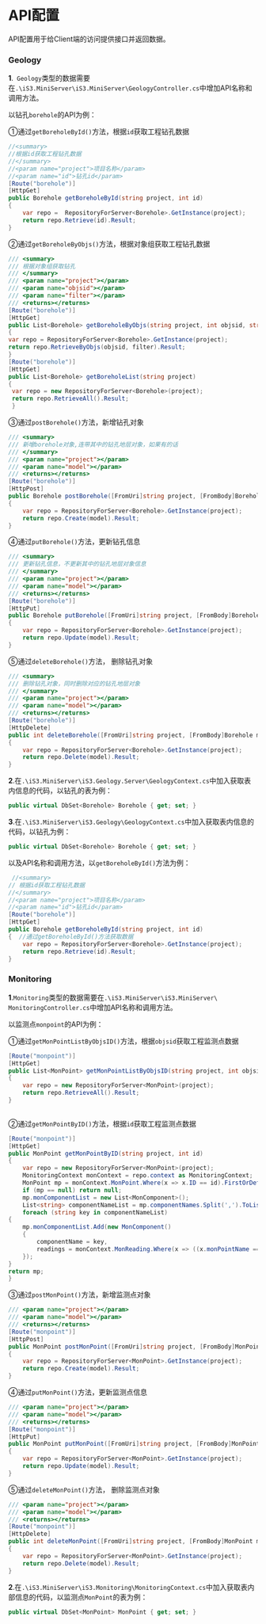 #  API配置



API配置用于给Client端的访问提供接口并返回数据。



### Geology

**1**.` Geology`类型的数据需要在`.\iS3.MiniServer\iS3.MiniServer\GeologyController.cs`中增加API名称和调用方法。

以钻孔`borehole`的API为例：

①通过`getBoreholeById()`方法，根据`id`获取工程钻孔数据

```cs
//<summary>
//根据id获取工程钻孔数据
//</summary>
//<param name="project">项目名称</param>
//<param name="id">钻孔id</param>
[Route("borehole")]
[HttpGet]
public Borehole getBoreholeById(string project, int id)
{
    var repo = 	RepositoryForServer<Borehole>.GetInstance(project);
    return repo.Retrieve(id).Result;
}
```

②通过`getBoreholeByObjs()`方法，根据对象组获取工程钻孔数据

```cs
/// <summary>
/// 根据对象组获取钻孔
/// </summary>
/// <param name="project"></param>
/// <param name="objsid"></param>
/// <param name="filter"></param>
/// <returns></returns>
[Route("borehole")]
[HttpGet]
public List<Borehole> getBoreholeByObjs(string project, int objsid, string filter)
{
var repo = RepositoryForServer<Borehole>.GetInstance(project);
return repo.RetrieveByObjs(objsid, filter).Result;
}
[Route("borehole")]
[HttpGet]
public List<Borehole> getBoreholeList(string project)
{
 var repo = new RepositoryForServer<Borehole>(project);
 return repo.RetrieveAll().Result;
 }
```
③通过`postBorehole()`方法，新增钻孔对象

```cs
/// <summary>
/// 新增borehole对象,连带其中的钻孔地层对象，如果有的话
/// </summary>
/// <param name="project"></param>
/// <param name="model"></param>
/// <returns></returns>
[Route("borehole")]
[HttpPost]
public Borehole postBorehole([FromUri]string project, [FromBody]Borehole model)
{
    var repo = RepositoryForServer<Borehole>.GetInstance(project);
    return repo.Create(model).Result;
}
```

④通过`putBorehole()`方法，更新钻孔信息

```cs
/// <summary>
/// 更新钻孔信息，不更新其中的钻孔地层对象信息
/// </summary>
/// <param name="project"></param>
/// <param name="model"></param>
/// <returns></returns>
[Route("borehole")]
[HttpPut]
public Borehole putBorehole([FromUri]string project, [FromBody]Borehole model)
{
    var repo = RepositoryForServer<Borehole>.GetInstance(project);
    return repo.Update(model).Result;
}
```

⑤通过`deleteBorehole()`方法， 删除钻孔对象

```cs
/// <summary>
/// 删除钻孔对象，同时删除对应的钻孔地层对象
/// </summary>
/// <param name="project"></param>
/// <param name="model"></param>
/// <returns></returns>
[Route("borehole")]
[HttpDelete]
public int deleteBorehole([FromUri]string project, [FromBody]Borehole model)
{
    var repo = RepositoryForServer<Borehole>.GetInstance(project);
    return repo.Delete(model).Result;
}
```

**2**.在`.\iS3.MiniServer\iS3.Geology.Server\GeologyContext.cs`中加入获取表内信息的代码，以钻孔的表为例：

```cs
public virtual DbSet<Borehole> Borehole { get; set; }
```

**3**.在`.\iS3.MiniServer\iS3.Geology\GeologyContext.cs`中加入获取表内信息的代码，以钻孔为例：

```csharp
public virtual DbSet<Borehole> Borehole { get; set; }
```

以及API名称和调用方法，以`getBoreholeById()`方法为例：

```csharp
 //<summary>
// 根据id获取工程钻孔数据
//</summary>
//<param name="project">项目名称</param>
//<param name="id">钻孔id</param>
[Route("borehole")]
[HttpGet]
public Borehole getBoreholeById(string project, int id)
{  //通过getBoreholeById()方法获取数据
    var repo = RepositoryForServer<Borehole>.GetInstance(project);
    return repo.Retrieve(id).Result;
}
```

### Monitoring

**1**.`Monitoring`类型的数据需要在`.\iS3.MiniServer\iS3.MiniServer\ MonitoringController.cs`中增加API名称和调用方法。

以监测点`monpoint`的API为例：

①通过`getMonPointListByObjsID()`方法，根据`objsid`获取工程监测点数据

```cs
[Route("monpoint")]
[HttpGet]
public List<MonPoint> getMonPointListByObjsID(string project, int objsid, string filter)
{  
    var repo = new RepositoryForServer<MonPoint>(project);
    return repo.RetrieveAll().Result;
}
     
```

②通过`getMonPointByID()`方法，根据`id`获取工程监测点数据

```cs
[Route("monpoint")]
[HttpGet]
public MonPoint getMonPointByID(string project, int id)
{
    var repo = new RepositoryForServer<MonPoint>(project);
    MonitoringContext monContext = repo.context as MonitoringContext;
    MonPoint mp = monContext.MonPoint.Where(x => x.ID == id).FirstOrDefault();
    if (mp == null) return null;
	mp.monComponentList = new List<MonComponent>();
	List<string> componentNameList = mp.componentNames.Split(',').ToList();
	foreach (string key in componentNameList)
{
    mp.monComponentList.Add(new MonComponent()
    {
        componentName = key,
        readings = monContext.MonReading.Where(x => ((x.monPointName == mp.Name) && (x.component == key))).ToList()
    });
}
return mp;
} 
```

③通过`postMonPoint()`方法，新增监测点对象

```cs
/// <param name="project"></param>
/// <param name="model"></param>
/// <returns></returns>
[Route("monpoint")]
[HttpPost]
public MonPoint postMonPoint([FromUri]string project, [FromBody]MonPoint model)
{
    var repo = RepositoryForServer<MonPoint>.GetInstance(project);
    return repo.Create(model).Result;
}

```

④通过`putMonPoint()`方法，更新监测点信息

```cs
/// <param name="project"></param>
/// <param name="model"></param>
/// <returns></returns>
[Route("monpoint")]
[HttpPut]
public MonPoint putMonPoint([FromUri]string project, [FromBody]MonPoint model)
{
    var repo = RepositoryForServer<MonPoint>.GetInstance(project);
    return repo.Update(model).Result;
}
```

⑤通过`deleteMonPoint()`方法， 删除监测点对象

```cs
/// <param name="project"></param>
/// <param name="model"></param>
/// <returns></returns>
[Route("monpoint")]
[HttpDelete]
public int deleteMonPoint([FromUri]string project, [FromBody]MonPoint model)
{
    var repo = RepositoryForServer<MonPoint>.GetInstance(project);
    return repo.Delete(model).Result;
}
```

**2**.在`.\iS3.MiniServer\iS3.Monitoring\MonitoringContext.cs`中加入获取表内部信息的代码，以监测点`MonPoint`的表为例：

```cs
public virtual DbSet<MonPoint> MonPoint { get; set; }
```

